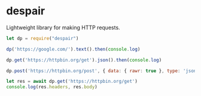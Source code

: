 # despair
Lightweight library for making HTTP requests.

```js
let dp = require("despair")

dp('https://google.com/').text().then(console.log)

dp.get('https://httpbin.org/get').json().then(console.log)

dp.post('https://httpbin.org/post', { data: { rawr: true }, type: 'json' }).json().then(console.log)

let res = await dp.get('https://httpbin.org/get')
console.log(res.headers, res.body)

```